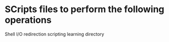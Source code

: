 # SCripts files to perform the following operations
Shell I/O redirection scripting learning directory
